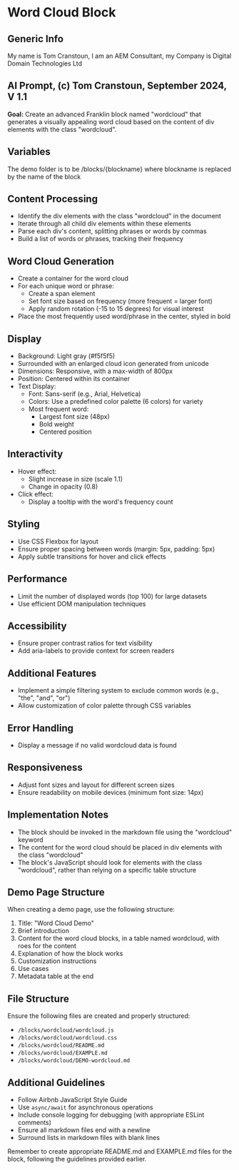# Word Cloud Block

## Generic Info

My name is Tom Cranstoun, I am an AEM Consultant, my Company is Digital Domain Technologies Ltd

## AI Prompt, (c) Tom Cranstoun, September 2024, V 1.1

**Goal:** Create an advanced Franklin block named "wordcloud" that generates a visually appealing word cloud based on the content of div elements with the class "wordcloud".

## Variables

The demo folder is to be /blocks/{blockname} where blockname is replaced by the name of the block

## Content Processing

* Identify the div elements with the class "wordcloud" in the document
* Iterate through all child div elements within these elements
* Parse each div's content, splitting phrases or words by commas
* Build a list of words or phrases, tracking their frequency

## Word Cloud Generation

* Create a container for the word cloud
* For each unique word or phrase:
  * Create a span element
  * Set font size based on frequency (more frequent = larger font)
  * Apply random rotation (-15 to 15 degrees) for visual interest
* Place the most frequently used word/phrase in the center, styled in bold

## Display

* Background: Light gray (#f5f5f5)
* Surrounded with an enlarged cloud icon generated from unicode
* Dimensions: Responsive, with a max-width of 800px
* Position: Centered within its container
* Text Display:
  * Font: Sans-serif (e.g., Arial, Helvetica)
  * Colors: Use a predefined color palette (6 colors) for variety
  * Most frequent word:
    * Largest font size (48px)
    * Bold weight
    * Centered position

## Interactivity

* Hover effect:
  * Slight increase in size (scale 1.1)
  * Change in opacity (0.8)
* Click effect:
  * Display a tooltip with the word's frequency count

## Styling

* Use CSS Flexbox for layout
* Ensure proper spacing between words (margin: 5px, padding: 5px)
* Apply subtle transitions for hover and click effects

## Performance

* Limit the number of displayed words (top 100) for large datasets
* Use efficient DOM manipulation techniques

## Accessibility

* Ensure proper contrast ratios for text visibility
* Add aria-labels to provide context for screen readers

## Additional Features

* Implement a simple filtering system to exclude common words (e.g., "the", "and", "or")
* Allow customization of color palette through CSS variables

## Error Handling

* Display a message if no valid wordcloud data is found

## Responsiveness

* Adjust font sizes and layout for different screen sizes
* Ensure readability on mobile devices (minimum font size: 14px)

## Implementation Notes

* The block should be invoked in the markdown file using the "wordcloud" keyword
* The content for the word cloud should be placed in div elements with the class "wordcloud"
* The block's JavaScript should look for elements with the class "wordcloud", rather than relying on a specific table structure

## Demo Page Structure

When creating a demo page, use the following structure:

1. Title: "Word Cloud Demo"
2. Brief introduction
3. Content for the word cloud blocks, in a table named wordcloud, with roes for the content
4. Explanation of how the block works
5. Customization instructions
6. Use cases
7. Metadata table at the end

## File Structure

Ensure the following files are created and properly structured:

* `/blocks/wordcloud/wordcloud.js`
* `/blocks/wordcloud/wordcloud.css`
* `/blocks/wordcloud/README.md`
* `/blocks/wordcloud/EXAMPLE.md`
* `/blocks/wordcloud/DEMO-wordcloud.md`

## Additional Guidelines

* Follow Airbnb JavaScript Style Guide
* Use `async/await` for asynchronous operations
* Include console logging for debugging (with appropriate ESLint comments)
* Ensure all markdown files end with a newline
* Surround lists in markdown files with blank lines

Remember to create appropriate README.md and EXAMPLE.md files for the block, following the guidelines provided earlier.
